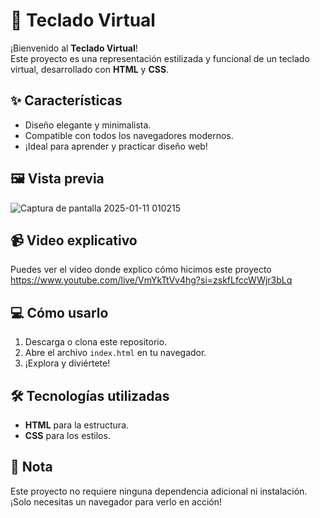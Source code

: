 # 🎹 Teclado Virtual

¡Bienvenido al **Teclado Virtual**!  
Este proyecto es una representación estilizada y funcional de un teclado virtual, desarrollado con **HTML** y **CSS**.

## ✨ Características
- Diseño elegante y minimalista.  
- Compatible con todos los navegadores modernos.  
- ¡Ideal para aprender y practicar diseño web!  

## 🖼 Vista previa

![Captura de pantalla 2025-01-11 010215](https://github.com/user-attachments/assets/c93b7213-0e7a-4a71-8332-472aac189534)

  
## 📹 Video explicativo
Puedes ver el video donde explico cómo hicimos este proyecto https://www.youtube.com/live/VmYkTtVv4hg?si=zskfLfccWWjr3bLq

## 💻 Cómo usarlo
1. Descarga o clona este repositorio.  
2. Abre el archivo `index.html` en tu navegador.  
3. ¡Explora y diviértete!  

## 🛠 Tecnologías utilizadas
- **HTML** para la estructura.  
- **CSS** para los estilos.  

## 🚀 Nota
Este proyecto no requiere ninguna dependencia adicional ni instalación.  
¡Solo necesitas un navegador para verlo en acción!  
